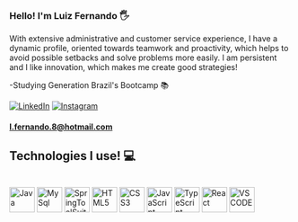 ### Hello! I'm Luiz Fernando 🖐️

With extensive administrative and customer service experience, I have a dynamic profile, oriented towards teamwork and proactivity, which helps to avoid possible setbacks and solve problems more easily. I am persistent and I like innovation, which makes me create good strategies!

-Studying Generation Brazil's Bootcamp 📚

[![LinkedIn](https://img.shields.io/badge/LinkedIn-0077B5?style=for-the-badge&logo=linkedin&logoColor=white)](https://www.linkedin.com/in/luiz-rodrigues-371709149/)
[![Instagram](https://img.shields.io/badge/Instagram-E4405F?style=for-the-badge&logo=instagram&logoColor=white)](https://instagram.com/luferbero?igshid=YmMyMTA2M2Y=)

#### l.fernando.8@hotmail.com

## Technologies I use! 💻

<div style="display: inline_block"><br/>
  <img align="center" alt="Java" src="https://cdn.jsdelivr.net/gh/devicons/devicon/icons/java/java-original-wordmark.svg" width="45" height="45"/>
<img align="center" alt="MySql" src="https://cdn.jsdelivr.net/gh/devicons/devicon/icons/mysql/mysql-plain-wordmark.svg" width="45" height="45" /> 
  <img align="center" alt="SpringToolSuite" src="https://cdn.jsdelivr.net/gh/devicons/devicon/icons/spring/spring-original.svg" width="45" height="45" />
  <img align="center" alt="HTML5" src="https://cdn.jsdelivr.net/gh/devicons/devicon/icons/html5/html5-original-wordmark.svg" width="45" height="45" />
  <img align="center" alt="CSS3" src="https://cdn.jsdelivr.net/gh/devicons/devicon/icons/css3/css3-original-wordmark.svg" width="45" height="45" />
  <img align="center" alt="JavaScript" src="https://cdn.jsdelivr.net/gh/devicons/devicon/icons/javascript/javascript-original.svg" width="45" height="45" />
  <img align="center" alt="TypeScript" src="https://cdn.jsdelivr.net/gh/devicons/devicon/icons/typescript/typescript-original.svg" width="45" height="45" />
<img align="center" alt="React" src="https://cdn.jsdelivr.net/gh/devicons/devicon/icons/react/react-original-wordmark.svg" width="45" height="45" />
<img align="center" alt="VSCODE" src="https://cdn.jsdelivr.net/gh/devicons/devicon/icons/vscode/vscode-plain-wordmark.svg" width="45" height="45" />
</div><br/>
